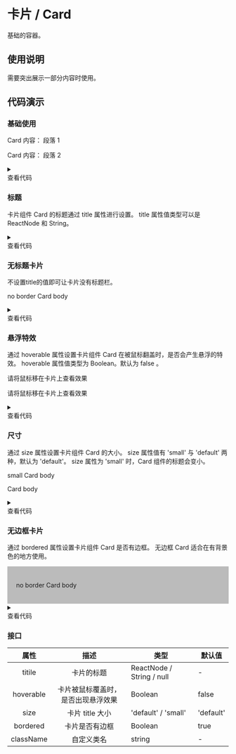 <main>

# 卡片 / Card

基础的容器。

## 使用说明

<desc>需要突出展示一部分内容时使用。</desc>

## 代码演示

### 基础使用

<playground>
<wrapper>

<Card title='Card 标题'>
  <p>Card 内容： 段落 1</p>
  <p>Card 内容： 段落 2</p>
</Card>

</wrapper>

<details>
<summary>
  <div>查看代码</div>
</summary>

```jsx
import { Card } from 'nei-ui'
() => {
  return (
    <Card title="Card 标题">
      <p>Card 内容： 段落 1</p>
      <p>Card 内容： 段落 2</p>
    </Card>
  )
}
```

</details>
</playground>

### 标题

<desc>卡片组件 Card 的标题通过 title 属性进行设置。</desc>
<desc>title 属性值类型可以是 ReactNode 和 String。</desc>

<playground>
<wrapper>

<CardDemo />

</wrapper>

<details>
<summary>
  <div>查看代码</div>
</summary>

```jsx
import { Card，Button } from 'nei-ui'
() => {
  return (
    <>
      <Card
        title={
          <Button type="primary" onClick={() => alert('clicked!')}>按钮</Button>
        }
      >
        <p>Card 标题为一个按钮</p>
      </Card>
      <Card title="字符串标题">
        <p>Card 标题为一个字符串</p>
      </Card>
    </>
  )
}
```

</details>
</playground>

### 无标题卡片

<desc>不设置title的值即可让卡片没有标题栏。</desc>

<playground>
<wrapper>

<Card>
  <p>no border Card body</p>
</Card>

</wrapper>

<details>
<summary>
  <div>查看代码</div>
</summary>

```jsx
import { Card } from 'nei-ui'
() => {
  return (
    <Card >
      <p>no title Card body</p>
    </Card>
  )
}
```

</details>
</playground>

### 悬浮特效

<desc>通过 hoverable 属性设置卡片组件 Card 在被鼠标翻盖时，是否会产生悬浮的特效。</desc>
<desc>hoverable 属性值类型为 Boolean。默认为 false 。</desc>

<playground>
<wrapper>

<Isolator>
  <Card title='有悬浮特效' hoverable>
    <p>请将鼠标移在卡片上查看效果</p>
  </Card>
  <Card title='无悬浮特效'>
    <p>请将鼠标移在卡片上查看效果</p>
  </Card>
</Isolator>

</wrapper>

<details>
<summary>
  <div>查看代码</div>
</summary>

```jsx
import { Card } from 'nei-ui'
() => {
  return (
    <>
      <Card title="有悬浮特效" hoverable>
        <p>请将鼠标移在卡片上查看效果</p>
      </Card>
      <Card title="无悬浮特效">
        <p>请将鼠标移在卡片上查看效果</p>
      </Card>
    </>
  )
}
```

</details>
</playground>

### 尺寸

<desc>通过 size 属性设置卡片组件 Card 的大小。</desc>
<desc>size 属性值有 'small' 与 'default' 两种，默认为 'default'。</desc>
<desc>size 属性为 'small' 时，Card 组件的标题会变小。</desc>

<playground>
<wrapper>

<Card title='small Card title' size='small'>
  <p>small Card body</p>
</Card>
<p style='margin-top: 10px;'></p>
<Card title='Card title'>
  <p>Card body</p>
</Card>

</wrapper>

<details>
<summary>
  <div>查看代码</div>
</summary>

```jsx
import { Card } from 'nei-ui'
() => {
  return (
    <>
      <Card title="有悬浮特效" size="small">
        <p>请将鼠标移在卡片上查看效果</p>
      </Card>
      <Card title="无悬浮特效">
        <p>请将鼠标移在卡片上查看效果</p>
      </Card>
    </>
  )
}
```

</details>
</playground>

### 无边框卡片

<desc>通过 bordered 属性设置卡片组件 Card 是否有边框。</desc>
<desc>无边框 Card 适合在有背景色的地方使用。</desc>

<playground>
<wrapper>

<div style="background: #bbb; padding: 20px;">
<Card title='无边框卡片' bordered={false}>
  <p>no border Card body</p>
</Card>
</div>

</wrapper>

<details>
<summary>
  <div>查看代码</div>
</summary>

```jsx
import { Card } from 'nei-ui'
() => {
  return (
    <div style={{ background: '#bbb', padding: '20px' }}>
      <Card title="无边框卡片" bordered={false}>
        <p>no border Card body</p>
      </Card>
    </div>
  )
}
```

</details>
</playground>

### 接口

|   属性    |                描述                | 类型                | 默认值    |
| :-------: | :--------------------------------: | ------------------- | --------- |
|  titile   |             卡片的标题             | ReactNode / String / null  | -         |
| hoverable | 卡片被鼠标覆盖时，是否出现悬浮效果 | Boolean             | false     |
|   size    |          卡片 title 大小           | 'default' / 'small' | 'default' |
| bordered  |              卡片是否有边框              | Boolean             | true     |
| className |             自定义类名             | string              | -         |

</main>
